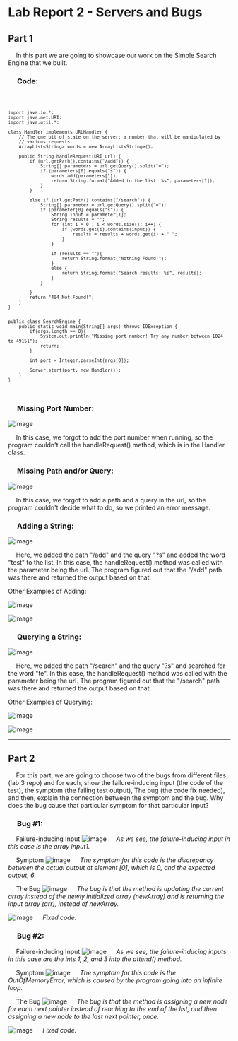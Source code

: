 # Lab Report 2 - Servers and Bugs

## Part 1
&emsp; In this part we are going to showcase our work on the Simple Search Engine that we built.

### &emsp; Code:

<code>

    import java.io.*;
    import java.net.URI;
    import java.util.*;

    class Handler implements URLHandler {
        // The one bit of state on the server: a number that will be manipulated by
        // various requests.
        ArrayList<String> words = new ArrayList<String>();

        public String handleRequest(URI url) {
            if (url.getPath().contains("/add")) {
                String[] parameters = url.getQuery().split("=");
                if (parameters[0].equals("s")) {
                    words.add(parameters[1]);
                    return String.format("Added to the list: %s", parameters[1]);
                }
            }

            else if (url.getPath().contains("/search")) {
                String[] parameter = url.getQuery().split("=");
                if (parameter[0].equals("s")) {
                    String input = parameter[1];
                    String results = "";
                    for (int i = 0 ; i < words.size(); i++) {
                        if (words.get(i).contains(input)) {
                            results = results + words.get(i) + " ";
                        }
                    }

                    if (results == ""){
                        return String.format("Nothing Found!");
                    }
                    else {
                        return String.format("Search results: %s", results);
                    }
                }
        
            }
            return "404 Not Found!";
        }
    }


    public class SearchEngine {
        public static void main(String[] args) throws IOException {
            if(args.length == 0){
                System.out.println("Missing port number! Try any number between 1024 to 49151");
                return;
            }

            int port = Integer.parseInt(args[0]);

            Server.start(port, new Handler());
        }
    }
</code>

### &emsp; Missing Port Number:
![image](../Screenshots/Lab%20Report%202/lab2-screenshot-1.png)

&emsp; In this case, we forgot to add the port number when running, so the program couldn't call the handleRequest() method, which is in the Handler class.

### &emsp; Missing Path and/or Query:
![image](../Screenshots/Lab%20Report%202/lab2-screenshot-2.png)

&emsp; In this case, we forgot to add a path and a query in the url, so the program couldn't decide what to do, so we printed an error message.

### &emsp; Adding a String:
![image](../Screenshots/Lab%20Report%202/lab2-screenshot-3.png)

&emsp; Here, we added the path "/add" and the query "?s" and added the word "test" to the list. In this case, the handleRequest() method was called with the parameter being the url. The program figured out that the "/add" path was there and returned the output based on that.

Other Examples of Adding:

![image](../Screenshots/Lab%20Report%202/lab2-screenshot-4.png)

![image](../Screenshots/Lab%20Report%202/lab2-screenshot-5.png)

### &emsp; Querying a String:
![image](../Screenshots/Lab%20Report%202/lab2-screenshot-6.png)

&emsp; Here, we added the path "/search" and the query "?s" and searched for the word "te". In this case, the handleRequest() method was called with the parameter being the url. The program figured out that the "/search" path was there and returned the output based on that.

Other Examples of Querying:

![image](../Screenshots/Lab%20Report%202/lab2-screenshot-7.png)

![image](../Screenshots/Lab%20Report%202/lab2-screenshot-8.png)

---

## Part 2
&emsp; For this part, we are going to choose two of the bugs from different files (lab 3 repo) and for each, show the failure-inducing input (the code of the test), the symptom (the failing test output), The bug (the code fix needed), and then, explain the connection between the symptom and the bug. Why does the bug cause that particular symptom for that particular input?

### &emsp; Bug #1:

&emsp; Failure-inducing Input
![image](../Screenshots/Lab%20Report%202/lab2-screenshot-9.png)
&emsp; *As we see, the failure-inducing input in this case is the array input1.*


&emsp; Symptom
![image](../Screenshots/Lab%20Report%202/lab2-screenshot-10.png)
&emsp; *The symptom for this code is the discrepancy between the actual output at element [0], which is 0, and the expected output, 6.*


&emsp; The Bug
![image](../Screenshots/Lab%20Report%202/lab2-screenshot-11.png)
&emsp; *The bug is that the method is updating the current array instead of the newly initialized array (newArray) and is returning the input array (arr), instead of newArray.*

![image](../Screenshots/Lab%20Report%202/lab2-screenshot-12.png)
&emsp; *Fixed code.*


### &emsp; Bug #2:

&emsp; Failure-inducing Input
![image](../Screenshots/Lab%20Report%202/lab2-screenshot-13.png)
&emsp; *As we see, the failure-inducing inputs in this case are the ints 1, 2, and 3 into the attend() method.*


&emsp; Symptom
![image](../Screenshots/Lab%20Report%202/lab2-screenshot-14.png)
&emsp; *The symptom for this code is the OutOfMemoryError, which is caused by the program going into an infinite loop.*


&emsp; The Bug
![image](../Screenshots/Lab%20Report%202/lab2-screenshot-15.png)
&emsp; *The bug is that the method is assigning a new node for each next pointer instead of reaching to the end of the list, and then assigning a new node to the last next pointer, once.*

![image](../Screenshots/Lab%20Report%202/lab2-screenshot-16.png)
&emsp; *Fixed code.*